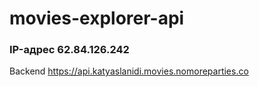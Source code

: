 # movies-explorer-api

### IP-адрес 62.84.126.242

Backend https://api.katyaslanidi.movies.nomoreparties.co
